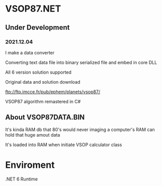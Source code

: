 # VSOP87.NET 
## Under Development

### 2021.12.04 

I make a data converter

Converting text data file into binary serialized file and embed in core DLL

All 6 version solution supported

Original data and solution download 

 ftp://ftp.imcce.fr/pub/ephem/planets/vsop87/

VSOP87 algorithm remastered in C#

## About VSOP87DATA.BIN

It's kinda RAM db that 80's would never imaging a computer's RAM can hold that huge amout data 

It's loaded into RAM when initiate VSOP calculator class

# Enviroment 
.NET 6 Runtime
